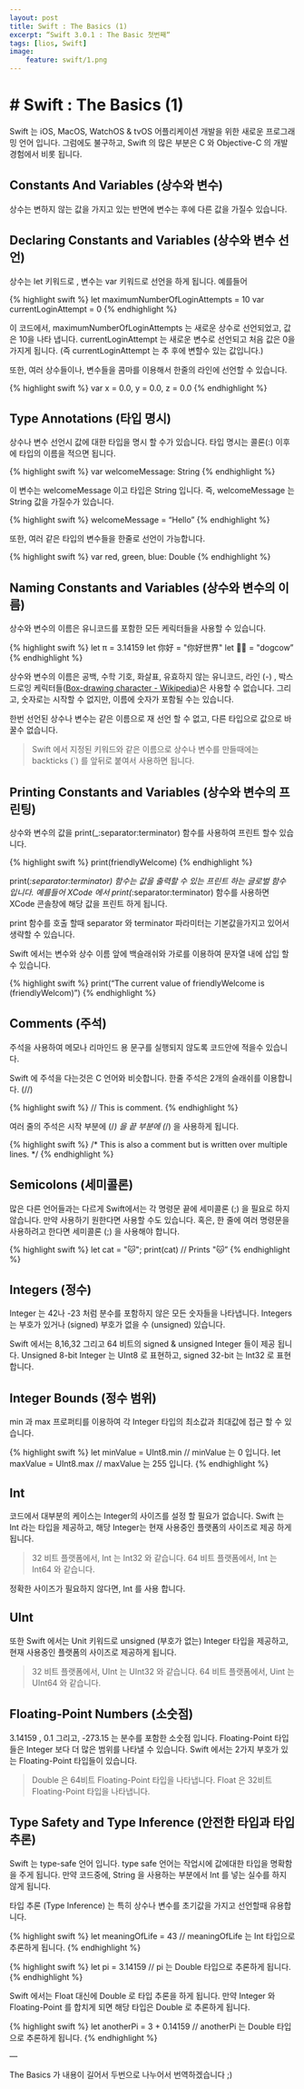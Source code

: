 ```yaml
---
layout: post
title: Swift : The Basics (1)
excerpt: “Swift 3.0.1 : The Basic 첫번째“
tags: [lios, Swift]
image:
    feature: swift/1.png
---
```


# # Swift : The Basics (1)
Swift 는 iOS, MacOS, WatchOS & tvOS 어플리케이션 개발을 위한 새로운 프로그래밍 언어 입니다.  그럼에도 불구하고, Swift 의 많은 부분은 C 와 Objective-C 의 개발 경험에서 비롯 됩니다.

## Constants And Variables (상수와 변수)
상수는 변하지 않는 값을 가지고 있는 반면에 변수는 후에 다른 값을 가질수 있습니다.

## Declaring Constants and Variables (상수와 변수 선언)

상수는 let 키워드로 , 변수는 var 키워드로 선언을 하게 됩니다. 예를들어

{% highlight swift %}
let maximumNumberOfLoginAttempts = 10
var currentLoginAttempt = 0
{% endhighlight %}

이 코드에서, maximumNumberOfLoginAttempts 는 새로운 상수로 선언되었고, 값은 10을 나타 냅니다.  currentLoginAttempt 는 새로운 변수로 선언되고 처음 값은 0을 가지게 됩니다. (즉 currentLoginAttempt 는 추 후에 변할수 있는 값입니다.)

또한, 여러 상수들이나, 변수들을 콤마를 이용해서 한줄의 라인에 선언할 수 있습니다.

{% highlight swift %}
var x = 0.0, y = 0.0, z = 0.0
{% endhighlight %}

## Type Annotations (타입 명시)

상수나 변수 선언시 값에 대한 타입을 명시 할 수가 있습니다. 타입 명시는 콜론(:) 이후에 타입의 이름을 적으면 됩니다.

{% highlight swift %}
var welcomeMessage: String
{% endhighlight %}

이 변수는 welcomeMessage 이고 타입은 String 입니다. 즉, welcomeMessage 는 String 값을 가질수가 있습니다.

{% highlight swift %}
welcomeMessage = “Hello”
{% endhighlight %}

또한, 여러 같은 타입의 변수들을 한줄로 선언이 가능합니다.

{% highlight swift %}
var red, green, blue: Double
{% endhighlight %}

## Naming Constants and Variables (상수와 변수의 이름)

상수와 변수의 이름은 유니코드를 포함한 모든 케릭터들을 사용할 수 있습니다.

{% highlight swift %}
let π = 3.14159
let 你好 = "你好世界"
let 🐶🐮 = "dogcow”
{% endhighlight %}

상수와 변수의 이름은 공백, 수학 기호, 화살표, 유효하지 않는 유니코드, 라인 (-) , 박스 드로잉 케릭터들([Box-drawing character - Wikipedia](https://en.wikipedia.org/wiki/Box-drawing_character))은 사용할 수 없습니다.
그리고, 숫자로는 시작할 수 없지만, 이름에 숫자가 포함될 수는 있습니다.

한번 선언된 상수나 변수는 같은 이름으로 재 선언 할 수 없고, 다른 타입으로 값으로 바꿀수 없습니다.

> Swift 에서 지정된 키워드와 같은 이름으로 상수나 변수를 만들때에는 backticks (`) 를 앞뒤로 붙여서 사용하면 됩니다.

## Printing Constants and Variables (상수와 변수의 프린팅)

상수와 변수의 값을 print(_:separator:terminator) 함수를 사용하여 프린트 할수 있습니다.

{% highlight swift %}
print(friendlyWelcome)
{% endhighlight %}

print(_:separator:terminator) 함수는 값을 출력할 수 있는 프린트 하는 글로벌 함수 입니다.  예를들어 XCode 에서 print(_:separator:terminator) 함수를 사용하면 XCode 콘솔창에 해당 값을 프린트 하게 됩니다.

print 함수를 호출 할때 separator 와 terminator 파라미터는 기본값을가지고 있어서 생략할 수 있습니다.

Swift  에서는 변수와 상수 이름 앞에 백슬래쉬와 가로를 이용하여 문자열 내에 삽입 할 수 있습니다. 

{% highlight swift %}
print(“The current value of friendlyWelcome is \(friendlyWelcom)”)
{% endhighlight %}

## Comments (주석)

주석을 사용하여 메모나 리마인드 용 문구를 실행되지 않도록 코드안에 적을수 있습니다. 

Swift 에 주석을 다는것은 C 언어와 비슷합니다. 한줄 주석은 2개의 슬래쉬를 이용합니다. (//)

{% highlight swift %}
// This is comment.
{% endhighlight %}

여러 줄의 주석은 시작 부분에 (/*) 을 끝 부분에 (*/) 을 사용하게 됩니다.

{% highlight swift %}
/* This is also a comment
but is written over multiple lines. */
{% endhighlight %}

## Semicolons (세미콜론)

많은 다른 언어들과는 다르게 Swift에서는 각 명령문 끝에 세미콜론 (;) 을 필요로 하지 않습니다.  만약 사용하기 원한다면 사용할 수도 있습니다. 혹은, 한 줄에 여러 명령문을 사용하려고 한다면 세미콜론 (;) 을 사용해야 합니다.

{% highlight swift %}
let cat = "🐱"; print(cat)
// Prints "🐱”
{% endhighlight %}

## Integers (정수)

Integer 는 42나 -23 처럼 분수를 포함하지 않은 모든 숫자들을 나타냅니다.  Integers 는 부호가 있거나 (signed) 부호가 없을 수 (unsigned) 있습니다.

Swift 에서는 8,16,32 그리고 64 비트의 signed & unsigned Integer 들이 제공 됩니다. Unsigned 8-bit Integer 는 UInt8 로 표현하고, signed 32-bit 는 Int32 로 표현 합니다.

## Integer Bounds (정수 범위)

min 과 max 프로퍼티를 이용하여 각 Integer 타입의 최소값과 최대값에 접근 할 수 있습니다.

{% highlight swift %}
let minValue = UInt8.min // minValue 는 0 입니다.
let maxValue = UInt8.max // maxValue 는 255 입니다.
{% endhighlight %}

## Int
코드에서 대부분의 케이스는 Integer의 사이즈를 설정 할 필요가 없습니다. Swift 는 Int 라는 타입을 제공하고, 해당 Integer는 현재 사용중인 플랫폼의 사이즈로 제공 하게 됩니다.

> 32 비트 플랫폼에서, Int 는 Int32 와 같습니다.
> 64 비트 플랫폼에서, Int 는 Int64 와 같습니다.

정확한 사이즈가 필요하지 않다면, Int 를 사용 합니다. 

## UInt
또한 Swift 에서는 Unit 키워드로 unsigned (부호가 없는) Integer 타입을 제공하고, 현재 사용중인 플랫폼의 사이즈로 제공하게 됩니다.

> 32 비트 플랫폼에서, UInt 는 UInt32 와 같습니다.
> 64 비트 플랫폼에서, Uint 는 UInt64 와 같습니다.

## Floating-Point Numbers (소숫점)

3.14159 , 0.1 그리고, -273.15 는 분수를 포함한 소숫점 입니다. Floating-Point 타입 들은 Integer 보다 더 많은 범위를 나타낼 수 있습니다. Swift 에서는 2가지 부호가 있는 Floating-Point 타입들이 있습니다.

> Double 은 64비트 Floating-Point 타입을 나타냅니다.
> Float 은 32비트 Floating-Point 타입을 나타냅니다.

## Type Safety and Type Inference (안전한 타입과 타입 추론)
Swift 는 type-safe 언어 입니다.  type safe 언어는 작업시에 값에대한 타입을 명확함을 주게 됩니다.  만약 코드중에, String 을 사용하는 부분에서 Int 를 넣는 실수를 하지 않게 됩니다.

타입 추론 (Type Inference) 는 특히 상수나 변수를 초기값을 가지고 선언할때 유용합니다. 

{% highlight swift %}
let meaningOfLife = 43
// meaningOfLife 는 Int 타입으로 추론하게 됩니다.
{% endhighlight %}

{% highlight swift %}
let pi = 3.14159
// pi 는 Double 타입으로 추론하게 됩니다.
{% endhighlight %}

Swift 에서는 Float 대신에 Double 로 타입 추론을 하게 됩니다.
만약 Integer 와 Floating-Point 를 합치게 되면 해당 타입은 Double 로 추론하게 됩니다.

{% highlight swift %}
let anotherPi = 3 + 0.14159
// anotherPi 는 Double 타입으로 추론하게 됩니다.
{% endhighlight %}

—

The Basics 가 내용이 길어서 두번으로 나누어서 번역하겠습니다 ;)
